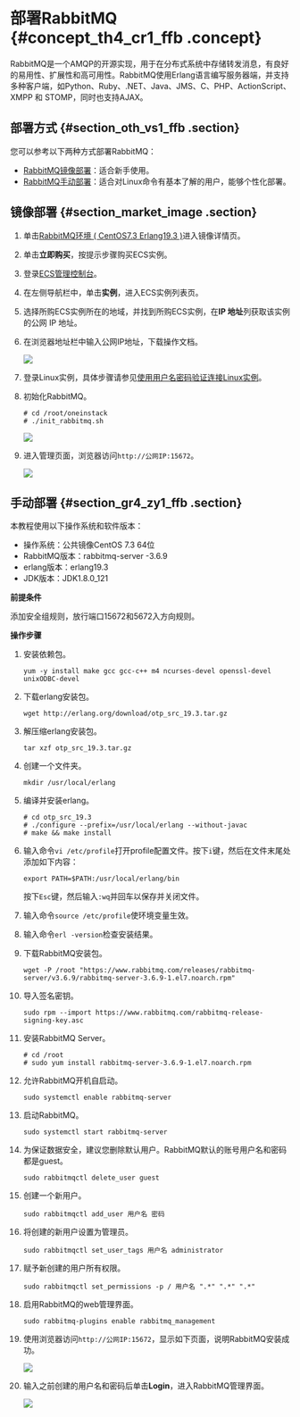 # 部署RabbitMQ {#concept_th4_cr1_ffb .concept}

RabbitMQ是一个AMQP的开源实现，用于在分布式系统中存储转发消息，有良好的易用性、扩展性和高可用性。RabbitMQ使用Erlang语言编写服务器端，并支持多种客户端，如Python、Ruby、.NET、Java、JMS、C、PHP、ActionScript、XMPP 和 STOMP，同时也支持AJAX。

## 部署方式 {#section_oth_vs1_ffb .section}

您可以参考以下两种方式部署RabbitMQ：

-   [RabbitMQ镜像部署](cn.zh-CN/建站教程/部署RabbitMQ.md#section_hvf_bt1_ffb)：适合新手使用。
-   [RabbitMQ手动部署](cn.zh-CN/建站教程/部署RabbitMQ.md#section_gr4_zy1_ffb)：适合对Linux命令有基本了解的用户，能够个性化部署。

## 镜像部署 {#section_market_image .section}

1.  单击[RabbitMQ环境 \( CentOS7.3 Erlang19.3 \)](https://market.aliyun.com/products/55530001/cmjj017527.html)进入镜像详情页。
2.  单击**立即购买**，按提示步骤购买ECS实例。
3.  登录[ECS管理控制台](https://ecs.console.aliyun.com/#/home)。
4.  在左侧导航栏中，单击**实例**，进入ECS实例列表页。
5.  选择所购ECS实例所在的地域，并找到所购ECS实例，在**IP 地址**列获取该实例的公网 IP 地址。
6.  在浏览器地址栏中输入公网IP地址，下载操作文档。

    ![](http://static-aliyun-doc.oss-cn-hangzhou.aliyuncs.com/assets/img/9776/155503366312515_zh-CN.png)

7.  登录Linux实例，具体步骤请参见[使用用户名密码验证连接Linux实例](../../../../../cn.zh-CN/实例/连接实例/连接Linux实例/使用用户名密码验证连接Linux实例.md#)。
8.  初始化RabbitMQ。

    ```
    # cd /root/oneinstack 
    # ./init_rabbitmq.sh
    ```

    ![](http://static-aliyun-doc.oss-cn-hangzhou.aliyuncs.com/assets/img/9776/155503366312516_zh-CN.png)

9.  进入管理页面，浏览器访问`http://公网IP:15672`。

    ![](http://static-aliyun-doc.oss-cn-hangzhou.aliyuncs.com/assets/img/9776/155503366312517_zh-CN.png)


## 手动部署 {#section_gr4_zy1_ffb .section}

本教程使用以下操作系统和软件版本：

-   操作系统：公共镜像CentOS 7.3 64位
-   RabbitMQ版本：rabbitmq-server -3.6.9
-   erlang版本：erlang19.3
-   JDK版本：JDK1.8.0\_121

 **前提条件** 

添加安全组规则，放行端口15672和5672入方向规则。

 **操作步骤** 

1.  安装依赖包。

    ```
    yum -y install make gcc gcc-c++ m4 ncurses-devel openssl-devel unixODBC-devel
    ```

2.  下载erlang安装包。

    ```
    wget http://erlang.org/download/otp_src_19.3.tar.gz
    ```

3.  解压缩erlang安装包。

    ```
    tar xzf otp_src_19.3.tar.gz
    ```

4.  创建一个文件夹。

    ```
    mkdir /usr/local/erlang
    ```

5.  编译并安装erlang。

    ```
    # cd otp_src_19.3
    # ./configure --prefix=/usr/local/erlang --without-javac
    # make && make install
    ```

6.  输入命令`vi /etc/profile`打开profile配置文件。按下`i`键，然后在文件末尾处添加如下内容：

    ```
    export PATH=$PATH:/usr/local/erlang/bin
    ```

    按下`Esc`键，然后输入`:wq`并回车以保存并关闭文件。

7.  输入命令`source /etc/profile`使环境变量生效。
8.  输入命令`erl -version`检查安装结果。
9.  下载RabbitMQ安装包。

    ```
    wget -P /root "https://www.rabbitmq.com/releases/rabbitmq-server/v3.6.9/rabbitmq-server-3.6.9-1.el7.noarch.rpm"
    ```

10. 导入签名密钥。

    ```
    sudo rpm --import https://www.rabbitmq.com/rabbitmq-release-signing-key.asc
    ```

11. 安装RabbitMQ Server。

    ```
    # cd /root
    # sudo yum install rabbitmq-server-3.6.9-1.el7.noarch.rpm
    ```

12. 允许RabbitMQ开机自启动。

    ```
    sudo systemctl enable rabbitmq-server
    ```

13. 启动RabbitMQ。

    ```
    sudo systemctl start rabbitmq-server
    ```

14. 为保证数据安全，建议您删除默认用户。RabbitMQ默认的账号用户名和密码都是guest。

    ```
    sudo rabbitmqctl delete_user guest
    ```

15. 创建一个新用户。

    ```
    sudo rabbitmqctl add_user 用户名 密码
    ```

16. 将创建的新用户设置为管理员。

    ```
    sudo rabbitmqctl set_user_tags 用户名 administrator
    ```

17. 赋予新创建的用户所有权限。

    ```
    sudo rabbitmqctl set_permissions -p / 用户名 ".*" ".*" ".*"
    ```

18. 启用RabbitMQ的web管理界面。

    ```
    sudo rabbitmq-plugins enable rabbitmq_management
    ```

19. 使用浏览器访问`http://公网IP:15672`，显示如下页面，说明RabbitMQ安装成功。

    ![](http://static-aliyun-doc.oss-cn-hangzhou.aliyuncs.com/assets/img/9776/155503366339377_zh-CN.png)

20. 输入之前创建的用户名和密码后单击**Login**，进入RabbitMQ管理界面。

    ![](http://static-aliyun-doc.oss-cn-hangzhou.aliyuncs.com/assets/img/9776/155503366339379_zh-CN.png)


